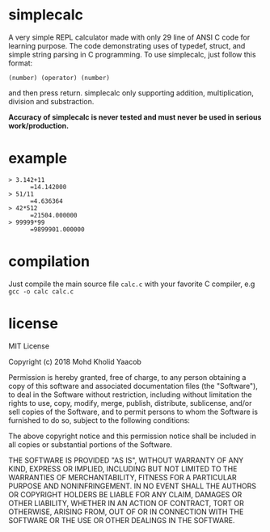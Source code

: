 # simplecalc
A very simple REPL calculator made with only 29 line of ANSI C code for learning purpose. The code demonstrating uses of typedef, struct, and simple string parsing in C programming. To use simplecalc, just follow this format:
```
(number) (operator) (number)
```
and then press return. simplecalc only supporting addition, multiplication, division and substraction. 

**Accuracy of simplecalc is never tested and must never be used in serious work/production.**

# example
```
> 3.142+11
      =14.142000
> 51/11
      =4.636364
> 42*512
      =21504.000000
> 99999*99
      =9899901.000000
```

# compilation
Just compile the main source file ```calc.c``` with your favorite C compiler, e.g ```gcc -o calc calc.c```

# license
MIT License

Copyright (c) 2018 Mohd Kholid Yaacob

Permission is hereby granted, free of charge, to any person obtaining a copy
of this software and associated documentation files (the "Software"), to deal
in the Software without restriction, including without limitation the rights
to use, copy, modify, merge, publish, distribute, sublicense, and/or sell
copies of the Software, and to permit persons to whom the Software is
furnished to do so, subject to the following conditions:

The above copyright notice and this permission notice shall be included in all
copies or substantial portions of the Software.

THE SOFTWARE IS PROVIDED "AS IS", WITHOUT WARRANTY OF ANY KIND, EXPRESS OR
IMPLIED, INCLUDING BUT NOT LIMITED TO THE WARRANTIES OF MERCHANTABILITY,
FITNESS FOR A PARTICULAR PURPOSE AND NONINFRINGEMENT. IN NO EVENT SHALL THE
AUTHORS OR COPYRIGHT HOLDERS BE LIABLE FOR ANY CLAIM, DAMAGES OR OTHER
LIABILITY, WHETHER IN AN ACTION OF CONTRACT, TORT OR OTHERWISE, ARISING FROM,
OUT OF OR IN CONNECTION WITH THE SOFTWARE OR THE USE OR OTHER DEALINGS IN THE
SOFTWARE.
